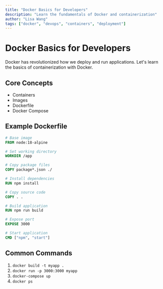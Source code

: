 ```yaml
---
title: "Docker Basics for Developers"
description: "Learn the fundamentals of Docker and containerization"
author: "Lisa Wang"
tags: ["docker", "devops", "containers", "deployment"]
---
```


# Docker Basics for Developers

Docker has revolutionized how we deploy and run applications. Let's learn the basics of containerization with Docker.

## Core Concepts

- Containers
- Images
- Dockerfile
- Docker Compose

## Example Dockerfile

```dockerfile
# Base image
FROM node:18-alpine

# Set working directory
WORKDIR /app

# Copy package files
COPY package*.json ./

# Install dependencies
RUN npm install

# Copy source code
COPY . .

# Build application
RUN npm run build

# Expose port
EXPOSE 3000

# Start application
CMD ["npm", "start"]
```

## Common Commands

1. `docker build -t myapp .`
2. `docker run -p 3000:3000 myapp`
3. `docker-compose up`
4. `docker ps`
